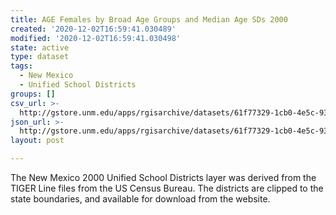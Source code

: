```yaml
---
title: AGE Females by Broad Age Groups and Median Age SDs 2000
created: '2020-12-02T16:59:41.030489'
modified: '2020-12-02T16:59:41.030498'
state: active
type: dataset
tags:
  - New Mexico
  - Unified School Districts
groups: []
csv_url: >-
  http://gstore.unm.edu/apps/rgisarchive/datasets/61f77329-1cb0-4e5c-93ac-420de2014088/ksd276data499584736_schd_view.derived.csv
json_url: >-
  http://gstore.unm.edu/apps/rgisarchive/datasets/61f77329-1cb0-4e5c-93ac-420de2014088/ksd276data499584736_schd_view.derived.json
layout: post

---
```

The New Mexico 2000 Unified School Districts layer was derived from  the TIGER Line files from the US Census Bureau. The districts are clipped to the state boundaries, and available for download from the website.
